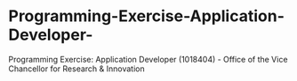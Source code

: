 # Programming-Exercise-Application-Developer-
Programming Exercise: Application Developer (1018404) - Office of the Vice Chancellor for Research &amp; Innovation

